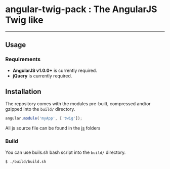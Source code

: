 # angular-twig-pack : The AngularJS Twig like

***

## Usage

### Requirements

* **AngularJS v1.0.0+** is currently required.
* **jQuery** is currently required.

## Installation

The repository comes with the modules pre-built, compressed and/or gzipped into the `build/` directory.

```javascript
angular.module('myApp', ['twig']);
```

All js source file can be found in the [js](https://github.com/firehist/angular-twig-pack/tree/master/js) folders

### Build

You can use buils.sh bash script into the `build/` directory.

```bash
$ ./build/build.sh
```